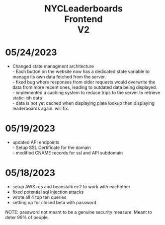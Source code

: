 <h1 align=center>NYCLeaderboards <br /> Frontend <br /> V2</h1>

<h1>05/24/2023</h1>
<ul>
    <li>Changed state managment architecture</li>
    - Each button on the website now has a dedicated state variable to manage its own data fetched from the server.
    <br>
    - fixed bug where responses from older requests would overwrite the data from more recent ones, leading to outdated data being displayed.
    <br>
    - implemented a caching system to reduce trips to the server to retrieve static-ish data
    <br>
    - data is not yet cached when displaying plate lookup then displaying leaderboards again. will fix.
</ul>    
<h1>05/19/2023</h1>
<ul>
    <li>updated API endpoints</li>
    - Setup SSL Certificate for the domain
    <br>
    - modified CNAME records for ssl and API subdomain
</ul>
<h1>05/18/2023</h1>
<ul>
  <li>setup AWS rds and beanstalk ec2 to work with eachother</li>
  <li>fixed potential sql injection attacks</li>
  <li>wrote all 4 top ten queries</li>
  <li>setting up for closed beta with password</li>
</ul>

NOTE: password not meant to be a genuine security measure. Meant to deter 99% of people.
